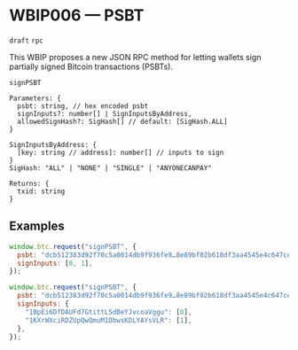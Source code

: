 # WBIP006 — PSBT

`draft` `rpc`

This WBIP proposes a new JSON RPC method for letting wallets sign partially signed Bitcoin transactions (PSBTs).

`signPSBT`

```
Parameters: {
  psbt: string, // hex encoded psbt
  signInputs?: number[] | SignInputsByAddress,
  allowedSignHash?: SigHash[] // default: [SigHash.ALL]
}

SignInputsByAddress: {
  [key: string // address]: number[] // inputs to sign
}
SigHash: "ALL" | "NONE" | "SINGLE" | "ANYONECANPAY"

Returns: {
  txid: string
}
```

## Examples

```js
window.btc.request("signPSBT", {
  psbt: "dcb512383d92f70c5a0014db9f936fe9…8e89bf02b618df3aa4545e4c647ce3a1",
  signInputs: [0, 1],
});
```

```js
window.btc.request("signPSBT", {
  psbt: "dcb512383d92f70c5a0014db9f936fe9…8e89bf02b618df3aa4545e4c647ce3a1",
  signInputs: {
    "1BpEi6DfDAUFd7GtittLSdBeYJvcoaVggu": [0],
    "1KXrWXciRDZUpQwQmuM1DbwsKDLYAYsVLR": [1],
  },
});
```
